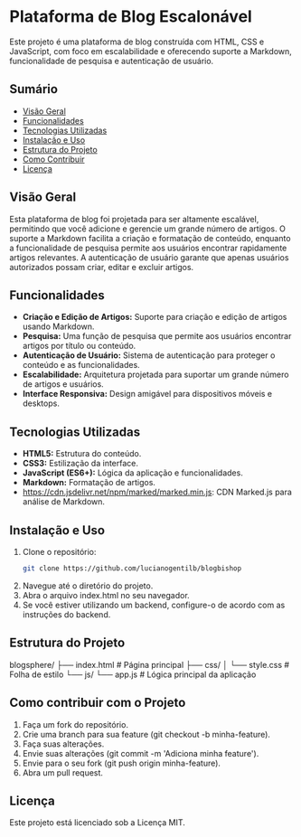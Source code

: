 # Plataforma de Blog Escalonável

Este projeto é uma plataforma de blog construída com HTML, CSS e JavaScript, com foco em escalabilidade e oferecendo suporte a Markdown, funcionalidade de pesquisa e autenticação de usuário.

## Sumário

- [Visão Geral](#visão-geral)
- [Funcionalidades](#funcionalidades)
- [Tecnologias Utilizadas](#tecnologias-utilizadas)
- [Instalação e Uso](#instalação-e-uso)
- [Estrutura do Projeto](#estrutura-do-projeto)
- [Como Contribuir](#como-contribuir)
- [Licença](#licença)

## Visão Geral

Esta plataforma de blog foi projetada para ser altamente escalável, permitindo que você adicione e gerencie um grande número de artigos. O suporte a Markdown facilita a criação e formatação de conteúdo, enquanto a funcionalidade de pesquisa permite aos usuários encontrar rapidamente artigos relevantes. A autenticação de usuário garante que apenas usuários autorizados possam criar, editar e excluir artigos.

## Funcionalidades

- **Criação e Edição de Artigos:** Suporte para criação e edição de artigos usando Markdown.
- **Pesquisa:** Uma função de pesquisa que permite aos usuários encontrar artigos por título ou conteúdo.
- **Autenticação de Usuário:** Sistema de autenticação para proteger o conteúdo e as funcionalidades.
- **Escalabilidade:** Arquitetura projetada para suportar um grande número de artigos e usuários.
- **Interface Responsiva:** Design amigável para dispositivos móveis e desktops.

## Tecnologias Utilizadas

- **HTML5:** Estrutura do conteúdo.
- **CSS3:** Estilização da interface.
- **JavaScript (ES6+):** Lógica da aplicação e funcionalidades.
- **Markdown:** Formatação de artigos.
- https://cdn.jsdelivr.net/npm/marked/marked.min.js: CDN Marked.js para análise de Markdown.


## Instalação e Uso

1. Clone o repositório:
   ```bash
   git clone https://github.com/lucianogentilb/blogbishop
2. Navegue até o diretório do projeto.
3. Abra o arquivo index.html no seu navegador.
4. Se você estiver utilizando um backend, configure-o de acordo com as instruções do backend.

## Estrutura do Projeto
blogsphere/
├── index.html    # Página principal
├── css/
│   └── style.css # Folha de estilo
└── js/
    └── app.js    # Lógica principal da aplicação

## Como contribuir com o Projeto
1. Faça um fork do repositório.
2. Crie uma branch para sua feature (git checkout -b minha-feature).
3. Faça suas alterações.
4. Envie suas alterações (git commit -m 'Adiciona minha feature').
5. Envie para o seu fork (git push origin minha-feature).
6. Abra um pull request.

## Licença
Este projeto está licenciado sob a Licença MIT.